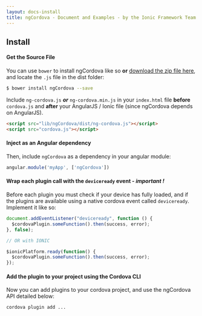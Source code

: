 ```yaml
---
layout: docs-install
title: ngCordova - Document and Examples - by the Ionic Framework Team
---
```


## Install

#### Get the Source File

You can use `bower` to install ngCordova like so **or** [download the zip file here](https://github.com/driftyco/ng-cordova/archive/master.zip), and locate the `.js` file in the dist folder:

``` bash
$ bower install ngCordova --save
```

Include `ng-cordova.js` ***or*** `ng-cordova.min.js` in your `index.html` file **before** `cordova.js` and **after** your AngularJS / Ionic file (since ngCordova depends on AngularJS).

```html
<script src="lib/ngCordova/dist/ng-cordova.js"></script>
<script src="cordova.js"></script>
```

#### Inject as an Angular dependency

Then, include `ngCordova` as a dependency in your angular module:

```javascript
angular.module('myApp', ['ngCordova'])
```

#### Wrap each plugin call with the `deviceready` event *-* *important !*

Before each plugin you must check if your device has fully loaded, and if the plugins are available using a native cordova event called `deviceready`. Implement it like so:

```javascript
document.addEventListener("deviceready", function () {
  $cordovaPlugin.someFunction().then(success, error);
}, false);

// OR with IONIC

$ionicPlatform.ready(function() {
  $cordovaPlugin.someFunction().then(success, error);
});
```

#### Add the plugin to your project using the Cordova CLI

Now you can add plugins to your cordova project, and use the ngCordova API detailed below:

```bash
cordova plugin add ...
```
